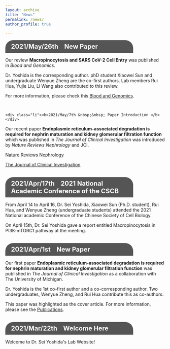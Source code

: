 ```yaml
---
layout: archive
title: "News"
permalink: /news/
author_profile: true

---
```

<html>
<head>
<meta name="viewport" content="width=device-width, initial-scale=1">
<style>
.li {
  background-color: #555;
  color: white;
  padding: 8px 18px;
  width: 80%;
  border: none;
  box-sizing: border-box;
  text-align: left;
  outline: none;
  font-size: 20px;
  border-radius: 25px 25px 0 0 ;
}

.content {
  background-color: #f1f1f1;
  padding: 1px 18px;
  width: 80%;
  border: none;
  box-sizing: border-box;
  text-align: left;
  outline: none;
  font-size: 17px;
  border-radius: 0 0 25px 25px;
}

</style>
</head>

<body>
  <div class="li"><b>2021/May/26th &nbsp;&nbsp; New Paper</b></div>
<div class="content">
  <p>Our review <b>Macropinocytosis and SARS CoV-2 Cell Entry</b> was published in <i>Blood and Genomics</i>. </p>
  <p>Dr. Yoshida is the corresponding author. phD student Xiaowei Sun and undergraduate Wenyue Zheng are the co-first authors. Lab members Rui Hua, Yujie Liu, Li Wang also contributed to this review. </p>
  <p>For more information, please check this <a href="http://www.blood-genomics.com/ch/reader/view_abstract.aspx?file_no=20210101&flag=1" target="_blank">Blood and Genomics</a>. </p>
</div>
  <br>
  
    <div class="li"><b>2021/May/7th &nbsp;&nbsp; Paper Introduction </b></div>
<div class="content">
  <p>Our recent paper <b>Endoplasmic reticulum-associated degradation is required for nephrin maturation and kidney glomerular filtration function</b> which was published in <i>The Journal of Clinical Investigation</i> was introduced by <i>Nature Reviews Nephrology</i> and JCI.</p>
<p><a href="https://www.nature.com/articles/s41581-021-00421-7" title="Introduction" target="_blank">Nature Reviews Nephrology</a></p> 
<p><a href="https://www.jci.org/this-month/2021/5" title="Introduction" target="_blank">The Journal of Clinical Investigation</a></p> 
</div>
  <br>
  <div class="li"><b>2021/Apr/17th &nbsp;&nbsp; 2021 National Academic Conference of the CSCB </b></div>
<div class="content">
  <p>From April 14 to April 16, Dr. Sei Yoshida, Xiaowei Sun (Ph.D. student), Rui Hua, and Wenyue Zheng (undergraduate students) attended the 2021 National academic Conference of the Chinese Society of Cell Biology.</p> 
  <p>On April 15th, Dr. Sei Yoshida gave a report entitled Macropinocytosis in PI3K-mTORC1 pathway at the meeting.</p>
</div>
  <br>
<div class="li"><b>2021/Apr/1st &nbsp;&nbsp; New Paper</b></div>
<div class="content">
  <p>Our first paper <b>Endoplasmic reticulum-associated degradation is required for nephrin maturation and kidney glomerular filtration function</b> was published in <i>The Journal of Clinical Investigation</i> as a collaboration with The University of Michigan.</p> 
  <p>Dr. Yoshida is the 1st co-first author and a co-corresponding author. Two undergraduates, Wenyue Zheng, and Rui Hua contribute this as co-authors.</p> 
  <p>This paper was highlighted as the cover article. For more information, please see the <a href="https://seiyoshida-lab.github.io/publications/" title="Publications" target="_blank">Publications</a>.</p>
</div>
  <br>
  <div class="li"><b>2021/Mar/22th &nbsp;&nbsp; Welcome Here</b></div>
<div class="content">
  <p>Welcome to Dr. Sei Yoshida's Lab Website!</p>
</div>
</body>
</html>

